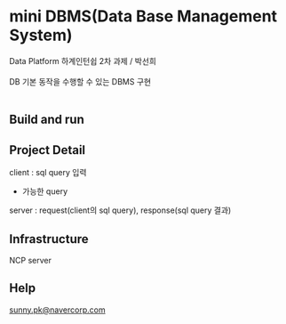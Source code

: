 # mini DBMS(Data Base Management System)

Data Platform 하계인턴쉽 2차 과제 / 박선희
<br></br>
DB 기본 동작을 수행할 수 있는 DBMS 구현
<br></br>
## Build and run

## Project Detail

client : sql query 입력
* 가능한 query

server : request(client의 sql query), response(sql query 결과)

## Infrastructure
NCP server

## Help
sunny.pk@navercorp.com
